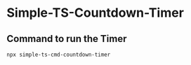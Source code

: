 # Simple-TS-Countdown-Timer

## Command to run the Timer

```bash
npx simple-ts-cmd-countdown-timer
```
